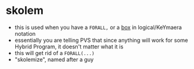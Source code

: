 # skolem

- this is used when you have a `FORALL,` or a [box](box.md) in logical/KeYmaera notation
- essentially you are telling PVS that since anything will work for some Hybrid
  Program, it doesn't matter what it is
- this will get rid of a `FORALL(...)`
- "skolemize", named after a guy
